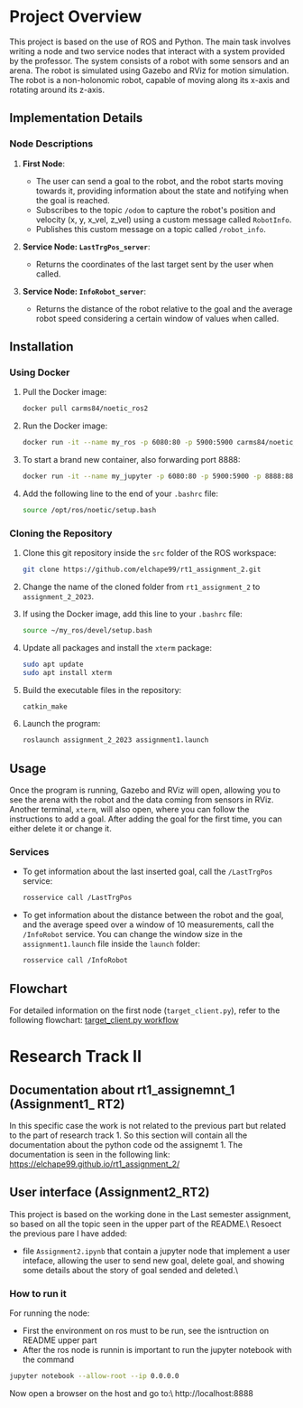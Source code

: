 # Project Overview

This project is based on the use of ROS and Python. The main task involves writing a node and two service nodes that interact with a system provided by the professor. The system consists of a robot with some sensors and an arena. The robot is simulated using Gazebo and RViz for motion simulation. The robot is a non-holonomic robot, capable of moving along its x-axis and rotating around its z-axis.

## Implementation Details

### Node Descriptions

1. **First Node**:
    - The user can send a goal to the robot, and the robot starts moving towards it, providing information about the state and notifying when the goal is reached.
    - Subscribes to the topic `/odom` to capture the robot's position and velocity (x, y, x_vel, z_vel) using a custom message called `RobotInfo`.
    - Publishes this custom message on a topic called `/robot_info`.

2. **Service Node: `LastTrgPos_server`**:
    - Returns the coordinates of the last target sent by the user when called.

3. **Service Node: `InfoRobot_server`**:
    - Returns the distance of the robot relative to the goal and the average robot speed considering a certain window of values when called.

## Installation

### Using Docker

1. Pull the Docker image:
    ```bash
    docker pull carms84/noetic_ros2
    ```

2. Run the Docker image:
    ```bash
    docker run -it --name my_ros -p 6080:80 -p 5900:5900 carms84/noetic_ros2
    ```

3. To start a brand new container, also forwarding port 8888:
    ```bash
    docker run -it --name my_jupyter -p 6080:80 -p 5900:5900 -p 8888:8888 carms84/noetic_ros2
    ```

4. Add the following line to the end of your `.bashrc` file:
    ```bash
    source /opt/ros/noetic/setup.bash
    ```

### Cloning the Repository

1. Clone this git repository inside the `src` folder of the ROS workspace:
    ```bash
    git clone https://github.com/elchape99/rt1_assignment_2.git
    ```

2. Change the name of the cloned folder from `rt1_assignment_2` to `assignment_2_2023`.

3. If using the Docker image, add this line to your `.bashrc` file:
    ```bash
    source ~/my_ros/devel/setup.bash
    ```

4. Update all packages and install the `xterm` package:
    ```bash
    sudo apt update
    sudo apt install xterm
    ```

5. Build the executable files in the repository:
    ```bash
    catkin_make
    ```

6. Launch the program:
    ```bash
    roslaunch assignment_2_2023 assignment1.launch
    ```

## Usage

Once the program is running, Gazebo and RViz will open, allowing you to see the arena with the robot and the data coming from sensors in RViz. Another terminal, `xterm`, will also open, where you can follow the instructions to add a goal. After adding the goal for the first time, you can either delete it or change it.

### Services

- To get information about the last inserted goal, call the `/LastTrgPos` service:
    ```bash
    rosservice call /LastTrgPos
    ```

- To get information about the distance between the robot and the goal, and the average speed over a window of 10 measurements, call the `/InfoRobot` service. You can change the window size in the `assignment1.launch` file inside the `launch` folder:
    ```bash
    rosservice call /InfoRobot
    ```

## Flowchart

For detailed information on the first node (`target_client.py`), refer to the following flowchart:
[target_client.py workflow ](https://viewer.diagrams.net/?tags=%7B%7D&highlight=0000ff&edit=_blank&layers=1&nav=1&title=Untitled%20Diagram.drawio#R5VrbcqM4EP0aV%2B0%2BOAXi6sdxbpPZ7FS2kt3sPE1pjAJsMPIIEdvz9SsZiZuA4MTYifOSoNaV7j6nW41Hxul8dUngIvgTeygaAc1bjYyzEQDA0U32j0vWmcS1jUzgk9DLRHohuA1%2FISHUhDQNPZRUBlKMIxouqsIZjmM0oxUZJAQvq8MecFTddQF9pAhuZzBSpfehRwPxFsAp5J9R6AdyZ92eZD1zKAeLN0kC6OFlSWScj4xTgjHNnuarUxRx5Um93F%2Bt76PrR%2Fvyy1%2FJT%2Fj39I%2B7r%2F%2BMs8UutpmSvwJBMX3x0jffo%2FMxuHl8%2BHLthf718vEKncqln2CUCn2NgB2xTaYPmO3FXpquhSbtnymWHeNkY%2BdPbIBuLpivTIt%2B9uTz%2F3eELSkWY6fK1su6hD7zpQHymM1EExMaYB%2FHMDovpFOC09hD%2FFU01irGXGO8YEKdCf9DlK6FA8KUYiYK6DwSvdmefKOaXzyjVDEuwSmZoY5xtvBtSHxEOzReeA6DHMJzRMmazSMogjR8qh4OCt%2F383GFfdmDMPEW5nYUc1%2FAKEGHsAf3B9HJKObt2Mfek326Dlmyz9UDazPO%2Bz7DmHjsmYt5j%2FYVx6rhSIDnP1J2rOkyCCm6XcCNUpaM26vqz8lME7a4gPMw4hz%2FGUVPiIYzWDMS08oURqEfs8aM2QQRvgwl%2BDEn1s3CbMsw9lnLLlp3G6cYF3bua9YnRChalZSuWkb0GpqgaRGndEnby4L1dUfIghLjW9pAYLMauPVd8147n%2FXAlXlI3tMUUySIR7cYLdnfSwzZahc7AtNLIaG4el8jtULCAlVI5DlZGRLWPiEB%2Bsaf2PvEcz%2FWijnNVbRdhQRahfRf%2Fnxiida3Us%2FZqtxYl%2FiuHHuYksm6tAhvfhO7bRrFMpuWXOetxKyWnKJk5i4r94ag2OEGh5vUUBLvpOplBqh5T%2FaaYlY5Qa0tZNcYHExqC2V6UBZingLXpWELPiDpOLBrVfZxtc5jObb2muFSHX3fetvxUksFLDN9FCDNPeLluNXVxPEYY5nZE2%2F6vpLErlOWbFHODdnkeJHSLF%2F87Xd5A%2FtB5OWrnkzyq%2FemVbPn%2B4x5hluDh9sQ8wxLZUN7qJinq0Evuxof1Z2r%2FS7VB08tNt0PnsDHILe%2BxgAHJTf1BrwgKEl4oWnEq3%2BMxjQPRYgyAGk%2BT9wVgpMTQD5hFsDY5xNogAoVHE2635HeA6eB6pzB0nuV6o4RSbqsYz8LpYPymjxmyRpnEjmbK%2B9xRPwxMGohv6nyozVcgMzBQv7kY%2BCgd3x3D4oDNaYkaO7l8eMoUGC4zkn1Wms2wQDstdqjKcrdg9c3F4RkT3NBaHCkvBYALbUGq7E0seuCiWm6lW1scaVpK1G4mt41fqAShaug%2FClMUhhxP%2BE%2BCGmaHC3YLdPqB3Y5bvdgV2Peoa65kgH0Ev4LNuhXEh6aEV6dGjZDTzdr1USrZu8WStgVCmUqNsQPCsSngjfzi4I80GzhZu%2FUreo1%2FoECzRhYze7bFmmUCUCEntYJ%2BmTSNWGY2ATUm5jy%2FfFoqhFt1zKj77VsuPKE%2ByHy0Z2j36yBzNb7wV%2BNToZ14tRvKbUA1fK1cFsq0Q37BNRyJN145nSTZ6YMxA5N99OCHWS1sl7mVHz5ffKEU09lDbtnKvuCLzasWfxeM7Nf8atX4%2Fx%2F)


# Research Track II


## Documentation about rt1_assignemnt_1 (Assignment1_ RT2)
In this specific case the work is not related to the previous part but related to the part of research track 1. So this section will contain all the documentation about the python code od the assignemt 1. The documentation is seen in the following link:\
https://elchape99.github.io/rt1_assignment_2/


## User interface (Assignment2_RT2)
This project is based on the working done in the Last semester assignment, so based on all the topic seen in the upper part of the README.\\
Resoect the previous pare I have added:
- file `Assignment2.ipynb` that contain a jupyter node that implement a user inteface, allowing the user to send new goal, delete goal, and showing some details about the story of goal sended and deleted.\\

### How to run it
For running the node:
- First the environment on ros must to be run, see the isntruction on README upper part
- After the ros node is runnin is important to run the jupyter notebook with the command
```bash
jupyter notebook --allow-root --ip 0.0.0.0
```

Now open a browser on the host and go to:\\
http://localhost:8888

